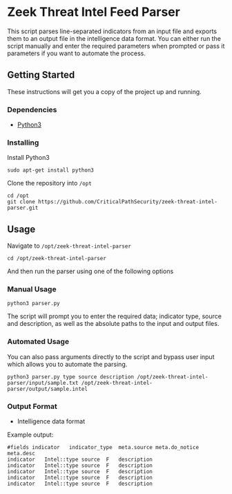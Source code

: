 # Zeek Threat Intel Feed Parser
This script parses line-separated indicators from an input file and exports them to an output file in the intelligence data format. You can either run the script manually and enter the required parameters when prompted or pass it parameters if you want to automate the process.

## Getting Started

These instructions will get you a copy of the project up and running.

### Dependencies

* [Python3](https://www.python.org/download/releases/3.0/)

### Installing

Install Python3

```
sudo apt-get install python3
```

Clone the repository into `/opt`

```
cd /opt
git clone https://github.com/CriticalPathSecurity/zeek-threat-intel-parser.git
```

## Usage

Navigate to `/opt/zeek-threat-intel-parser`

```
cd /opt/zeek-threat-intel-parser
```

And then run the parser using one of the following options

### Manual Usage

```
python3 parser.py
```

The script will prompt you to enter the required data; indicator type, source and description, as well as the absolute paths to the input and output files.

### Automated Usage

You can also pass arguments directly to the script and bypass user input which allows you to automate the parsing.

```
python3 parser.py type source description /opt/zeek-threat-intel-parser/input/sample.txt /opt/zeek-threat-intel-parser/output/sample.intel
```

### Output Format

* Intelligence data format

Example output:

```
#fields	indicator	indicator_type	meta.source	meta.do_notice	meta.desc
indicator	Intel::type	source	F	description
indicator	Intel::type	source	F	description
indicator	Intel::type	source	F	description
indicator	Intel::type	source	F	description
indicator	Intel::type	source	F	description
```
